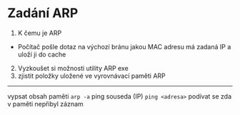 # Zadání ARP
1) K čemu je ARP
 - Počítač pošle dotaz na výchozí bránu jakou MAC adresu má zadaná IP a uloží ji do cache 
2) Vyzkoušet si možnosti utility ARP exe
3) zjistit položky uložené ve vyrovnávací paměti ARP
---
vypsat obsah paměti `arp -a`
ping souseda (IP) `ping <adresa>`
podívat se zda v paměti nepřibyl záznam